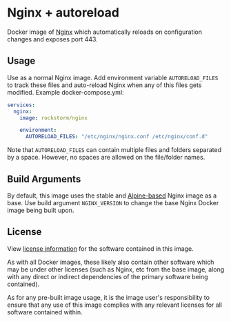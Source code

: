 # Nginx + autoreload

Docker image of [Nginx][1] which automatically reloads on
configuration changes and exposes port 443.

[1]: https://en.wikipedia.org/wiki/Nginx

## Usage

Use as a normal Nginx image. Add environment variable
`AUTORELOAD_FILES` to track these files and auto-reload Nginx when any
of this files gets modified. Example docker-compose.yml:

```yaml
services:
  nginx:
    image: rockstorm/nginx

    environment:
      AUTORELOAD_FILES: "/etc/nginx/nginx.conf /etc/nginx/conf.d"
```

Note that `AUTORELOAD_FILES` can contain multiple files and folders
separated by a space. However, no spaces are allowed on the
file/folder names.

## Build Arguments

By default, this image uses the stable and [Alpine-based][2] Nginx image as
a base. Use build argument `NGINX_VERSION` to change the base Nginx
Docker image being built upon.

[2]: https://hub.docker.com/_/nginx

## License

View [license information][3] for the software contained in this
image.

As with all Docker images, these likely also contain other software
which may be under other licenses (such as Nginx, etc from the base
image, along with any direct or indirect dependencies of the primary
software being contained).

As for any pre-built image usage, it is the image user's
responsibility to ensure that any use of this image complies with any
relevant licenses for all software contained within.

[3]: https://github.com/rockstorm101/nginx-autoreload/blob/master/LICENSE
